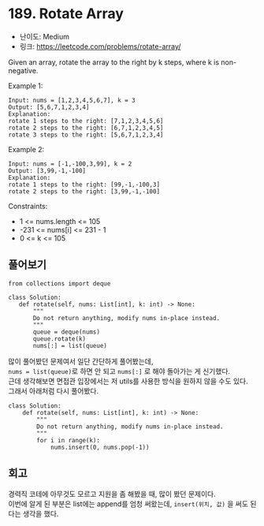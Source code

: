 # 189. Rotate Array

- 난이도: Medium
- 링크: https://leetcode.com/problems/rotate-array/

Given an array, rotate the array to the right by k steps, where k is non-negative.


Example 1:
```
Input: nums = [1,2,3,4,5,6,7], k = 3
Output: [5,6,7,1,2,3,4]
Explanation:
rotate 1 steps to the right: [7,1,2,3,4,5,6]
rotate 2 steps to the right: [6,7,1,2,3,4,5]
rotate 3 steps to the right: [5,6,7,1,2,3,4]
```

Example 2:
```
Input: nums = [-1,-100,3,99], k = 2
Output: [3,99,-1,-100]
Explanation: 
rotate 1 steps to the right: [99,-1,-100,3]
rotate 2 steps to the right: [3,99,-1,-100]
```

Constraints:
- 1 <= nums.length <= 105
- -231 <= nums[i] <= 231 - 1
- 0 <= k <= 105
 
 ## 풀어보기
 
 ```
 from collections import deque

class Solution:
    def rotate(self, nums: List[int], k: int) -> None:
        """
        Do not return anything, modify nums in-place instead.
        """
        queue = deque(nums)
        queue.rotate(k)
        nums[:] = list(queue)
 ```
 
많이 풀어봤던 문제여서 일단 간단하게 풀어봤는데,  
`nums = list(queue)`로 하면 안 되고 `nums[:]` 로 해야 돌아가는 게 신기했다.  
근데 생각해보면 면접관 입장에서는 저 utils를 사용한 방식을 원하지 않을 수도 있다.  
그래서 아래처럼 다시 풀어봤다.

```
class Solution:
    def rotate(self, nums: List[int], k: int) -> None:
        """
        Do not return anything, modify nums in-place instead.
        """ 
        for i in range(k):
            nums.insert(0, nums.pop(-1))
```

 
 ## 회고
 
 경력직 코테에 아무것도 모르고 지원을 좀 해봤을 때, 많이 봤던 문제이다.  
 이번에 알게 된 부분은 list에는 append를 엄청 써왔는데, `insert(위치, 값)` 을 써도 된다는 생각을 했다.
 
